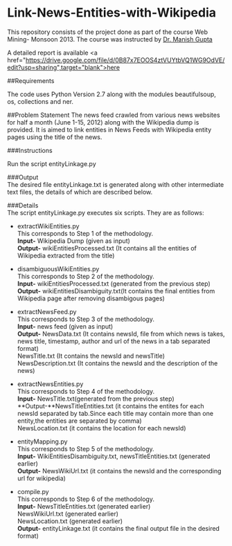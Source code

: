 Link-News-Entities-with-Wikipedia
=================================

This repository consists of the project done as part of the course Web Mining- Monsoon 2013. The course was instructed by [Dr. Manish Gupta](http://research.microsoft.com/en-us/people/gmanish/)

A detailed report is available <a href="https://drive.google.com/file/d/0B87x7EOOS4ztVUYtbVQ1WG9OdVE/edit?usp=sharing",target="blank">here</a>

##Requirements

The code uses Python Version 2.7 along with the modules beautifulsoup, os, collections and ner. 

##Problem  Statement
The news feed crawled from various news websites for half a month (June 1-15, 2012) along with the Wikipedia dump is provided. It is aimed to link entities in News Feeds with Wikipedia entity pages using the title of the news.


###Instructions

Run the script entityLinkage.py

###Output  
The desired file entityLinkage.txt is generated along with other intermediate text files, the details of which are described below.

###Details  
The script entityLinkage.py executes six scripts. They are as follows:
 
* extractWikiEntities.py  
This corresponds to Step 1 of the methodology.  
**Input-** Wikipedia Dump (given as input)  
**Output-** wikiEntitiesProcessed.txt (It contains all the entities of Wikipedia extracted from the title)

* disambiguousWikiEntities.py  
This corresponds to Step 2 of the methodology.  
**Input-** wikiEntitiesProcessed.txt (generated from the previous step)  
**Output-** wikiEntitiesDisambiguity.txt(It contains the final entities from Wikipedia page after removing disambigous pages)

* extractNewsFeed.py  
This corresponds to Step 3 of the methodology.  
**Input-** news feed (given as input)  
**Output-** NewsData.txt (It contains newsId, file from which news is takes, news title, timestamp, author and url of the news in a tab separated  format)  
			NewsTitle.txt (It contains the newsId and newsTitle)  
			NewsDescription.txt (It contains the newsId and the description of the news)

* extractNewsEntities.py  
This corresponds to Step 4 of the methodology.  
**Input-** NewsTitle.txt(generated from the previous step)  
**Output-**NewsTitleEntities.txt (it contains the entites for each newsId separated by tab.Since each title may contain more than one entity,the entities are separated by comma)  
			NewsLocation.txt (it contains the location for each newsId)

* entityMapping.py  
This corresponds to Step 5 of the methodology.  
**Input-** WikiEntitiesDisambiguity.txt, newsTitleEntities.txt (generated earlier)  
**Output-** NewsWikiUrl.txt (it contains the newsId and the corresponding url for wikipedia)

* compile.py  
This corresponds to Step 6 of the methodology.  
**Input-** NewsTitleEntities.txt (generated earlier)  
			NewsWikiUrl.txt (generated earlier)  
			NewsLocation.txt (generated earlier)  
**Output-** entityLinkage.txt (it contains the final output file in the desired format)
